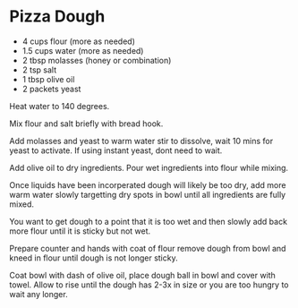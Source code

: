 # Pizza Dough

- 4 cups flour (more as needed)
- 1.5 cups water (more as needed)
- 2 tbsp molasses (honey or combination)
- 2 tsp salt
- 1 tbsp olive oil
- 2 packets yeast

Heat water to 140 degrees.

Mix flour and salt briefly with bread hook.

Add molasses and yeast to warm water stir to dissolve, wait 10 mins for yeast to activate. If using instant yeast, dont need to wait.

Add olive oil to dry ingredients. Pour wet ingredients into flour while mixing.

Once liquids have been incorperated dough will likely be too dry, add more warm water slowly targetting dry spots in bowl until all ingredients are fully mixed.

You want to get dough to a point that it is too wet and then slowly add back more flour until it is sticky but not wet.

Prepare counter and hands with coat of flour remove dough from bowl and kneed in flour until dough is not longer sticky.

Coat bowl with dash of olive oil, place dough ball in bowl and cover with towel. Allow to rise until the dough has 2-3x in size or you are too hungry to wait any longer.